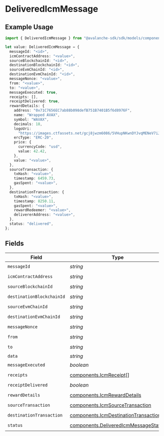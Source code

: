 # DeliveredIcmMessage

## Example Usage

```typescript
import { DeliveredIcmMessage } from "@avalanche-sdk/sdk/models/components";

let value: DeliveredIcmMessage = {
  messageId: "<id>",
  icmContractAddress: "<value>",
  sourceBlockchainId: "<id>",
  destinationBlockchainId: "<id>",
  sourceEvmChainId: "<id>",
  destinationEvmChainId: "<id>",
  messageNonce: "<value>",
  from: "<value>",
  to: "<value>",
  messageExecuted: true,
  receipts: [],
  receiptDelivered: true,
  rewardDetails: {
    address: "0x71C7656EC7ab88b098defB751B7401B5f6d8976F",
    name: "Wrapped AVAX",
    symbol: "WAVAX",
    decimals: 18,
    logoUri:
      "https://images.ctfassets.net/gcj8jwzm6086/5VHupNKwnDYJvqMENeV7iJ/fdd6326b7a82c8388e4ee9d4be7062d4/avalanche-avax-logo.svg",
    ercType: "ERC-20",
    price: {
      currencyCode: "usd",
      value: 42.42,
    },
    value: "<value>",
  },
  sourceTransaction: {
    txHash: "<value>",
    timestamp: 6459.73,
    gasSpent: "<value>",
  },
  destinationTransaction: {
    txHash: "<value>",
    timestamp: 8250.11,
    gasSpent: "<value>",
    rewardRedeemer: "<value>",
    delivererAddress: "<value>",
  },
  status: "delivered",
};
```

## Fields

| Field                                                                                        | Type                                                                                         | Required                                                                                     | Description                                                                                  |
| -------------------------------------------------------------------------------------------- | -------------------------------------------------------------------------------------------- | -------------------------------------------------------------------------------------------- | -------------------------------------------------------------------------------------------- |
| `messageId`                                                                                  | *string*                                                                                     | :heavy_check_mark:                                                                           | N/A                                                                                          |
| `icmContractAddress`                                                                         | *string*                                                                                     | :heavy_check_mark:                                                                           | N/A                                                                                          |
| `sourceBlockchainId`                                                                         | *string*                                                                                     | :heavy_check_mark:                                                                           | N/A                                                                                          |
| `destinationBlockchainId`                                                                    | *string*                                                                                     | :heavy_check_mark:                                                                           | N/A                                                                                          |
| `sourceEvmChainId`                                                                           | *string*                                                                                     | :heavy_check_mark:                                                                           | N/A                                                                                          |
| `destinationEvmChainId`                                                                      | *string*                                                                                     | :heavy_check_mark:                                                                           | N/A                                                                                          |
| `messageNonce`                                                                               | *string*                                                                                     | :heavy_check_mark:                                                                           | N/A                                                                                          |
| `from`                                                                                       | *string*                                                                                     | :heavy_check_mark:                                                                           | N/A                                                                                          |
| `to`                                                                                         | *string*                                                                                     | :heavy_check_mark:                                                                           | N/A                                                                                          |
| `data`                                                                                       | *string*                                                                                     | :heavy_minus_sign:                                                                           | N/A                                                                                          |
| `messageExecuted`                                                                            | *boolean*                                                                                    | :heavy_check_mark:                                                                           | N/A                                                                                          |
| `receipts`                                                                                   | [components.IcmReceipt](../../models/components/icmreceipt.md)[]                             | :heavy_check_mark:                                                                           | N/A                                                                                          |
| `receiptDelivered`                                                                           | *boolean*                                                                                    | :heavy_check_mark:                                                                           | N/A                                                                                          |
| `rewardDetails`                                                                              | [components.IcmRewardDetails](../../models/components/icmrewarddetails.md)                   | :heavy_check_mark:                                                                           | N/A                                                                                          |
| `sourceTransaction`                                                                          | [components.IcmSourceTransaction](../../models/components/icmsourcetransaction.md)           | :heavy_check_mark:                                                                           | N/A                                                                                          |
| `destinationTransaction`                                                                     | [components.IcmDestinationTransaction](../../models/components/icmdestinationtransaction.md) | :heavy_check_mark:                                                                           | N/A                                                                                          |
| `status`                                                                                     | [components.DeliveredIcmMessageStatus](../../models/components/deliveredicmmessagestatus.md) | :heavy_check_mark:                                                                           | N/A                                                                                          |